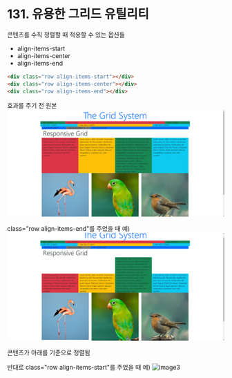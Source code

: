 # 131. 유용한 그리드 유틸리티

 콘텐츠를 수직 정렬할 때 적용할 수 있는 옵션들
- align-items-start
- align-items-center
- align-items-end

```html
<div class="row align-items-start"></div>
<div class="row align-items-center"></div>
<div class="row align-items-end"></div>
```
효과를 주기 전 원본
![image2](./img/image2.png)

class="row align-items-end"를 주었을 때 예)
![image1](./img/image1.png)

콘텐츠가 아래를 기준으로 정렬됨

반대로 class="row align-items-start"를 주었을 때 예)
![image3](./img/imgae3.png)
